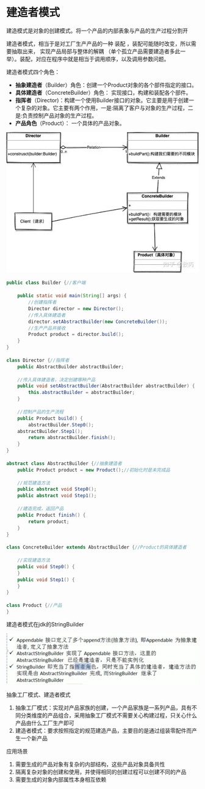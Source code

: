 
# 建造者模式

建造模式是对象的创建模式。将一个产品的内部表象与产品的生产过程分割开

建造者模式，相当于是对工厂生产产品的一种 装配 ，装配可能随时改变，所以需要抽取出来， 实现产品局部与整体的解耦 （单个孤立产品需要建造者多此一举）。装配，对应在程序中就是相当于调用顺序，以及调用参数问题。

建造者模式四个角色：

* **抽象建造者**（Builder）角色：创建一个Product对象的各个部件指定的接口。
* **具体建造者**（ConcreteBuilder）角色： 实现接口，构建和装配各个部件。
* **指挥者**（Director)：构建一个使用Builder接口的对象。它主要是用于创建一个复杂的对象。它主要有两个作用，一是:隔离了客户与对象的生产过程，二是:负责控制产品对象的生产过程。
* **产品角色**（Product）： 一个具体的产品对象。

![1683343232604](image/23-05-04-设计模式/1683343232604.png)

```java
public class Builder {//客户端

    public static void main(String[] args) {
        //创建指挥者
        Director director = new Director();
        //传入具体建造者
        director.setAbstractBuilder(new ConcreteBuilder());
        //生产产品并接收
        Product product = director.build();
    }
}

class Director {//指挥者
    public AbstractBuilder abstractBuilder;

    //传入具体建造者，决定创建哪种产品
    public void setAbstractBuilder(AbstractBuilder abstractBuilder) {
        this.abstractBuilder = abstractBuilder;
    }

    //控制产品的生产流程
    public Product build() {
        abstractBuilder.Step0();
	abstractBuilder.Step1();
        return abstractBuilder.finish();
    }
}

abstract class AbstractBuilder {//抽象建造者
    public Product product = new Product();//初始化时是未完成品

    //规范建造方法
    public abstract void Step0();
    public abstract void Step1();

    //建造完成，返回产品
    public Product finish() {
        return product;
    }
}

class ConcreteBuilder extends AbstractBuilder {//Product的具体建造者

    //实现建造方法
    public void Step0() {
    }
    public void Step1() {
    }
}

class Product {//产品
}
```

建造者模式在jdk的StringBuilder

![1683351821322](image/23-05-04-设计模式/1683351821322.png)

抽象工厂模式、建造者模式

1. 抽象工厂模式：实现对产品家族的创建，一个产品家族是一系列产品，具有不同分类维度的产品组合，采用抽象工厂模式不需要关心构建过程，只关心什么产品由什么工厂生产即可
2. 建造者模式：要求按照指定的规范建造产品，主要目的是通过组装零配件而产生一个新产品

应用场景

1. 需要生成的产品对象有复杂的内部结构，这些产品对象具备共性
2. 隔离复杂对象的创建和使用，并使得相同的创建过程可以创建不同的产品
3. 需要生成的对象内部属性本身相互依赖
